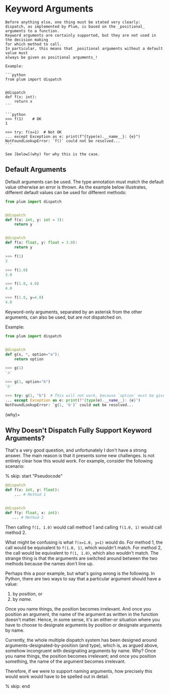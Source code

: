 # Keyword Arguments

````{important}
Before anything else, one thing must be stated very clearly:
dispatch, as implemented by Plum, is based on the _positional_ arguments to a function.
Keyword arguments are certainly supported, but they are not used in the decision making
for which method to call.
In particular, this means that _positional arguments without a default value must
always be given as positional arguments_!

Example:

```python
from plum import dispatch


@dispatch
def f(x: int):
    return x
```

```python
>>> f(1)    # OK
1

>>> try: f(x=1)  # Not OK
... except Exception as e: print(f"{type(e).__name__}: {e}")
NotFoundLookupError: `f()` could not be resolved...
```

See [below](why) for why this is the case.
````

## Default Arguments

Default arguments can be used.
The type annotation must match the default value otherwise an error is thrown.
As the example below illustrates, different default values can be used for
different methods:

```python
from plum import dispatch


@dispatch
def f(x: int, y: int = 3):
    return y


@dispatch
def f(x: float, y: float = 3.0):
    return y
```

```python
>>> f(1)
3

>>> f(1.0)
3.0

>>> f(1.0, 4.0)
4.0

>>> f(1.0, y=4.0)
4.0
```

Keyword-only arguments, separated by an asterisk from the other arguments, can
also be used, but are *not* dispatched on.

Example:

```python
from plum import dispatch


@dispatch
def g(x, *, option="a"):
    return option
```

```python
>>> g(1)
'a'

>>> g(1, option="b")
'b'

>>> try: g(1, "b")  # This will not work, because `option` must be given as a keyword.
... except Exception as e: print(f"{type(e).__name__}: {e}")
NotFoundLookupError: `g(1, 'b')` could not be resolved...
```

(why)=
## Why Doesn't Dispatch Fully Support Keyword Arguments?

That's a very good question, and unfortunately I don't have a strong answer.
The main reason is that it presents some new challenges.
Is not entirely clear how
this would work.
For example, consider the following scenario:

% skip: start "Pseudocode"

```python
@dispatch
def f(x: int, y: float):
    ... # Method 1


@dispatch
def f(y: float, x: int):
   ... # Method 2
```

Then calling `f(1, 1.0)` would call method 1 and calling `f(1.0, 1)` would call method 2.

What might be confusing is what `f(x=1.0, y=1)` would do.
For method 1, the call would be equivalent to `f(1.0, 1)`, which wouldn't match.
For method 2, the call would be equivalent to `f(1, 1.0)`, which also wouldn't match.
The strange thing is that the arguments are switched around between the two methods
because the names don't line up.

Perhaps this a poor example, but what's going wrong is the following.
In Python, there are two ways to say that a particular argument should have a value:

1. by _position_, or
2. by _name_.

Once you name things, the position becomes irrelevant.
And once you position an argument, the name of the argument as written in the function
doesn't matter.
Hence, in some sense, it's an either-or situation where you have to choose to
designate arguments by position _or_ designate arguments by name.

Currently, the whole multiple dispatch system has been designed around
arguments-designated-by-position (and type), which is, as argued above,
somehow incongruent with designating arguments by name.
Why?
Once you name things, the position becomes irrelevant;
and once you position something, the name of the argument becomes irrelevant.

Therefore, if we were to support naming arguments,
how precisely this would work would have to be spelled out in detail.

% skip: end
